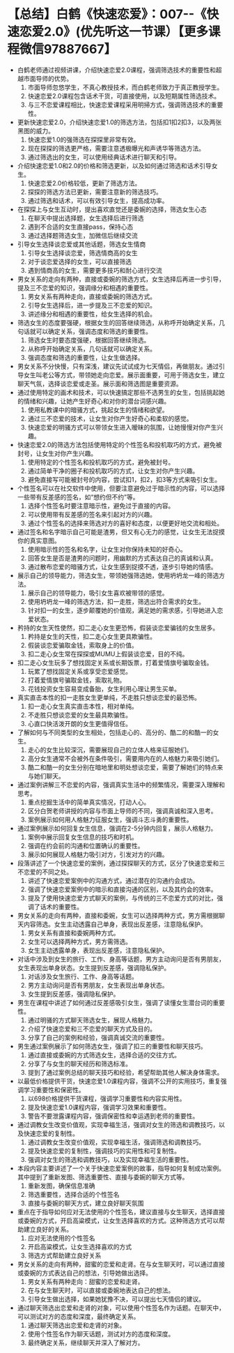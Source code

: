 # 【总结】白鹤《快速恋爱》：007--《快速恋爱2.0》(优先听这一节课）【更多课程微信97887667】

-   白鹤老师通过视频讲课，介绍快速恋爱2.0课程，强调筛选技术的重要性和超越市面导师的优势。
    1.  市面导师忽悠学生，不真心教授技术，而白鹤老师致力于真正教授学生。
    2.  快速恋爱2.0课程包含话术干货，可直接使用，以及短期属性筛选技术。
    3.  与三不恋爱课程相比，快速恋爱课程采用明掃方式，强调筛选技术的重要性。
-   更新快速恋爱2.0，介绍快速恋爱1.0的筛选方法，包括扣1扣2扣3，以及两张黑图的威力。
    1.  快速恋爱1.0的强筛选在探探里非常有效。
    2.  现在探探的筛选更严格，需要注意透极曝光和声诱华等筛选方法。
    3.  通过筛选出的女生，可以使用经典话术进行聊天和引导。
-   介绍快速恋爱1.0和2.0的价格和筛选更新，以及如何通过筛选和话术引导女生。
    1.  快速恋爱2.0价格较低，更新了筛选方法。
    2.  探探的筛选方法已更新，需要注意新的筛选技巧。
    3.  通过筛选和话术，可以有效引导女生，提高成功率。
-   在探探上与女生互动时，提出喜欢直觉还是委婉的选择，筛选女生心态
    1.  在聊天中提出选择题，女生选择后进行筛选
    2.  遇到不合适的女生直接pass，保持心态
    3.  通过选择题筛选女生，加微信后继续交流
-   引导女生选择谈恋爱或其他话题，筛选女生情商
    1.  引导女生选择谈恋爱，筛选情商高的女生
    2.  对于谈恋爱选择的女生，可以直接筛选
    3.  遇到情商高的女生，需要更多技巧和耐心进行交流
-   男女关系的走向有两种，直接或委婉的筛选方式，女生选择后再进一步引导，提及三不恋爱的知识，强调缘分和相遇的重要性。
    1.  男女关系有两种走向，直接或委婉的筛选方式。
    2.  引导女生选择后，进一步提及三不恋爱的知识。
    3.  讲述缘分和相遇的重要性，给女生选择的机会。
-   筛选女生的态度要强硬，根据女生的回答继续筛选，从称呼开始确定关系，几句话就可以确定关系，强调态度和筛选的重要性。
    1.  筛选女生时要态度强硬，根据回答继续筛选。
    2.  从称呼开始确定关系，几句话就可以确定关系。
    3.  强调态度和筛选的重要性，让女生做选择。
-   男女关系不分快慢，只有深浅，建议先试试成为七天情侣，再做朋友。通过引导女生叫老公等方式，带领她走向恋爱。展示面重要，可用于筛选女生，建立聊天气氛，选择谈恋爱或走圣。展示面和筛选图是重要资源。
-   通过使用特定的画术和技术，可以快速搞定那些不选男生的女生，包括挑起她的情绪和兴趣，让她产生好奇心和对你的潜台词感兴趣。
    1.  使用私教课中的暗骚方式，挑起女生的情绪和欲望。
    2.  通过三不恋爱的技术，让女生对你产生好奇心和柔软的感觉。
    3.  快速恋爱的明骚方式可以带领女生进入暧昧的氛围，让她慢慢对你产生兴趣。
-   快速恋爱2.0的筛选方法包括使用特定的个性签名和投机取巧的方式，避免被封号，让女生对你产生兴趣。
    1.  使用特定的个性签名和投机取巧的方式，避免被封号。
    2.  通过简单干净的圈子和投机取巧的方式，让女生对你产生兴趣。
    3.  避免直接写可能被封号的内容，尝试扣1，扣2，扣3等方式来吸引女生。
-   个性签名可以在社交软件中使用，但要注意避免过于暗示性的内容，可以选择一些带有反差感的签名，如“想约但不约”等。
    1.  选择个性签名时要注意暗示性，避免过于直接的内容。
    2.  可以使用带有反差感的签名来引起对方的兴趣。
    3.  通过个性签名的选择来筛选对方的喜好和态度，以便更好地交流和相处。
-   通过签名和名字暗示自己可能是渣男，但又有心无力的感觉，让女生无法捉摸你的真实意图。
    1.  使用暗示性的签名和名字，让女生对你保持未知的好奇心。
    2.  回答女生是否是渣男的问题时，用幽默的方式表达自己的真诚和认真。
    3.  通过散布恋爱的暗骚方式，让女生感到捉摸不透，逐步引导她的情感。
-   展示自己的领导能力，筛选女生，带领她强筛选她，使用坍坍龙一峰的筛选方法。
    1.  展示自己的领导能力，吸引女生喜欢被带领的感觉。
    2.  使用坍坍龙一峰的筛选方法，扣一走胜，筛选出符合需求的女生。
    3.  针对扣一的女生，逐步颠覆她的价值观，满足她的需求感，引导她进入恋爱状态。
-   矜持的女生天性使然，扣二走心女生更恐怖，假装谈恋爱骗钱的女生居多。
    1.  矜持是女生的天性，扣二走心女生更具欺骗性。
    2.  假装谈恋爱骗取金钱，索取身上的价值。
    3.  扣二走心女生常在探探或MUMU上假装谈恋爱，目的不纯。
-   扣二走心女生玩多了想找固定关系或长期饭票，打着爱情旗号骗取金钱。
    1.  玩累了想找固定关系或享受恋爱感觉。
    2.  打着爱情旗号骗取金钱，索取礼物。
    3.  花钱投资女生容易变成备胎，女生利用心理让男生买单。
-   真实直击本性的扣一走胜女生更单纯，不走胜只想谈恋爱的最恐怖。
    1.  扣一走心女生真实直击本性，相对单纯。
    2.  不走胜只想谈恋爱的女生最具欺骗性。
    3.  心直口快活泼开朗的女生更值得信任。
-   了解如何与不同类型的女生相处，包括走心的、高分的、酷二的和酷一的女生。
    1.  走心的女生比较深沉，需要展现自己的立体人格来征服她们。
    2.  高分女生通常不会被外在条件吸引，需要用内在的人格魅力来吸引她们。
    3.  酷二和酷一的女生分别在暗地里和明处想谈恋爱，需要了解她们的特点来与她们聊天。
-   通过案例讲解三不恋爱的内容，强调真实生活中的频繁情况，需要深入理解和思考。
    1.  重点挖掘生活中的简单真实情况，打动人心。
    2.  区分白贺老师讲授的内容与市面上导师的不同，强调真诚和深入思考。
    3.  案例展示如何用人格魅力征服女生，强调斗志斗勇的重要性。
-   通过案例展示如何回复女生信息，强调在2-5分钟内回复，展示人格魅力。
    1.  案例中展示回复女生信息的技巧和时机。
    2.  强调在约会前的沟通和位置确认的重要性。
    3.  展示如何展现人格魅力吸引对方，引发对方的兴趣。
-   段落讲述了一个快速恋爱的案例，通过探探聊天的方式，区分了快速恋爱和三不恋爱的不同之处。
    1.  讲述了快速恋爱案例中的沟通方式，通过潜在的沟通约会成功。
    2.  强调了快速恋爱案例中的暗示和直接沟通的区别，以及其约会的效率。
    3.  提及了使用快速恋爱方式聊天的案例，与传统的三不恋爱方式的对比，强调了话术的重要性。
-   男女关系的走向有两种，直接和委婉，女生可以选择两种方式，男方需根据聊天内容筛选。女生主动透露自己单身，表现出反差感，注意隐私保护。
    1.  男女关系有直接和委婉两种方式。
    2.  女生可以选择两种方式，男方需筛选。
    3.  女生主动透露单身，表现出反差感，注意隐私保护。
-   对话中涉及到女生的旅行、工作、身高等话题，男方主动询问是否有男朋友，女生表现出单身状态。女生提到反差感，强调隐私保护。
    1.  对话涉及女生旅行、工作、身高等话题。
    2.  男方主动询问是否有男朋友，女生表现出单身状态。
    3.  女生提到反差感，强调隐私保护。
-   男生在课程中讲述了如何通过反差感吸引女生，强调了读懂女生潜台词的重要性。
    1.  通过明骚的方式聊天筛选女生，展现人格魅力。
    2.  介绍了快速恋爱和三不恋爱的聊天方式及目的。
    3.  分享了自己的案例和经验，强调真诚交流的重要性。
-   男生通过案例展示了如何筛选女生，强调了扣三的重要性和聊天技巧。
    1.  通过直接或委婉的方式筛选女生，选择合适的交往方式。
    2.  分享了与女生的聊天经历和筛选标准。
    3.  提到了通过案例总结的聊天技巧和经验，希望帮助其他人解决身体需求。
-   以最低价格提供干货，快速恋爱1.0课程内容，强调不公开的实用技巧，重复强调学习重要性和保密性。
    1.  以698价格提供干货课程，强调学习重要性和内容实用性。
    2.  提及快速恋爱1.0课程内容，强调学习效果和重要性。
    3.  警告不要泄露课程内容，强调保密性和幸运遇到老师的重要性。
-   通过调教女生改变价值观，实现幸福生活，强调对女生的筛选和调教技巧，以及快速恋爱的复制性。
    1.  通过调教女生改变价值观，实现幸福生活，强调筛选和调教技巧。
    2.  提及快速恋爱的复制性，强调技巧的实用性和可复制性。
    3.  强调对女生的筛选和调教技巧，以及实现幸福生活的重要性。
-   本段内容主要讲述了一个关于快速恋爱案例的故事，指导如何复制成功案例。其中提到了重新发图、筛选重要性、直接与委婉的聊天方式等。
    1.  重新发图，确保信息准确
    2.  筛选重要性，选择合适的个性签名
    3.  直接与委婉的聊天方式，建立良好聊天氛围
-   重点在于指导如何应对无法使用的个性签名，建议直接与女生聊天，选择直接或委婉的方式，开启高粱模式，让女生选择喜欢的方式。这种筛选方式可以帮助建立良好的关系。
    1.  应对无法使用的个性签名
    2.  开启高粱模式，让女生选择喜欢的方式
    3.  筛选方式帮助建立良好关系
-   男女关系的走向有两种，甜蜜的恋爱和走肾。在与女生聊天时，可以通过直接或委婉的方式表达自己的想法，引导她做出选择。
    1.  男女关系有两种走向：甜蜜的恋爱和走肾。
    2.  在与女生聊天时，可以直接或委婉地表达自己的想法。
    3.  引导女生做出选择，如果她犹豫不决，可以提出七天情侣的建议。
-   通过聊天筛选出恋爱和走肾的对象，可以使用个性签名作为话题。在聊天中，可以测试对方的态度和深度，最终确定关系。
    1.  通过聊天筛选出恋爱和走肾的对象。
    2.  使用个性签名作为聊天话题，测试对方的态度和深度。
    3.  最终确定关系，继续聊天并深入了解对方。